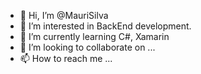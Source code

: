 - 👋 Hi, I’m @MauriSilva
- 👀 I’m interested in BackEnd development.
- 🌱 I’m currently learning C#, Xamarin 
- 💞️ I’m looking to collaborate on ...
- 📫 How to reach me ...
